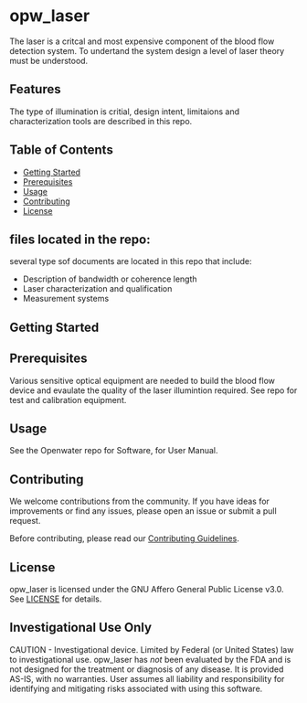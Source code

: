 # opw_laser
The laser is a critcal and most expensive component of the blood flow detection system.
To undertand the system design a level of laser theory must be understood.

## Features
The type of illumination is critial, design intent, limitaions and characterization tools are described in this repo.

## Table of Contents
- [Getting Started](#getting-started)
- [Prerequisites](#prerequisites)
- [Usage](#usage)
- [Contributing](#contributing)
- [License](#license)

## files located in the repo:
several type sof documents are located in this repo that include:
* Description of bandwidth or coherence length
* Laser characterization and qualification
* Measurement systems

## Getting Started

## Prerequisites

Various sensitive optical equipment are needed to build the blood flow device and evaulate the quality of the laser illumintion required. See repo for test and calibration equipment.

## Usage

See the Openwater repo for Software, for User Manual. 


## Contributing

We welcome contributions from the community. If you have ideas for improvements or find any issues, please open an issue or submit a pull request.

Before contributing, please read our [Contributing Guidelines](CONTRIBUTING.md).

## License

opw_laser is licensed under the GNU Affero General Public License v3.0. See [LICENSE](LICENSE) for details.

## Investigational Use Only
CAUTION - Investigational device. Limited by Federal (or United States) law to investigational use. opw_laser has *not* been evaluated by the FDA and is not designed for the treatment or diagnosis of any disease. It is provided AS-IS, with no warranties. User assumes all liability and responsibility for identifying and mitigating risks associated with using this software.

